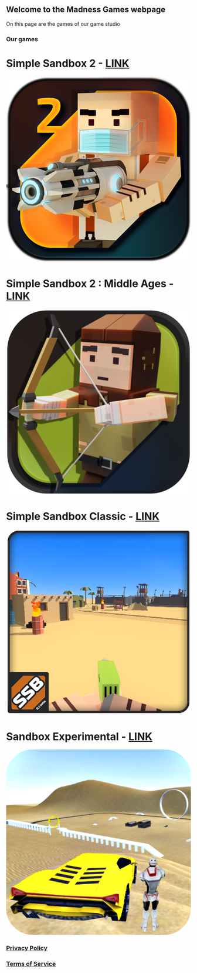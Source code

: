 ## Welcome to the Madness Games webpage

On this page are the games of our game studio

### Our games

# Simple Sandbox 2 - [LINK](https://play.google.com/store/apps/details?id=com.SimpleSandbox2)
![alt tag](https://github.com/kkresh95/kkresh95.github.io/blob/master/unnamed.png?raw=true)​

# Simple Sandbox 2 : Middle Ages - [LINK](https://play.google.com/store/apps/details?id=com.SimpleSandbox2MiddleAge)
![alt tag](https://github.com/kkresh95/kkresh95.github.io/blob/master/ssb2ma.png?raw=true)​​

# Simple Sandbox Classic - [LINK](https://play.google.com/store/apps/details?id=com.Simple_Sandbox)
![alt tag](https://github.com/kkresh95/kkresh95.github.io/blob/master/unnamed%20(1).png?raw=true)​

# Sandbox Experimental - [LINK](https://play.google.com/store/apps/details?id=www.SanboxExperimental)
![alt tag](https://github.com/kkresh95/kkresh95.github.io/blob/master/unnamed%20(2).png?raw=true)​


### [Privacy Policy](https://kkresh95.github.io/privacy-policy)
### [Terms of Service](https://kkresh95.github.io/terms-of-service)
